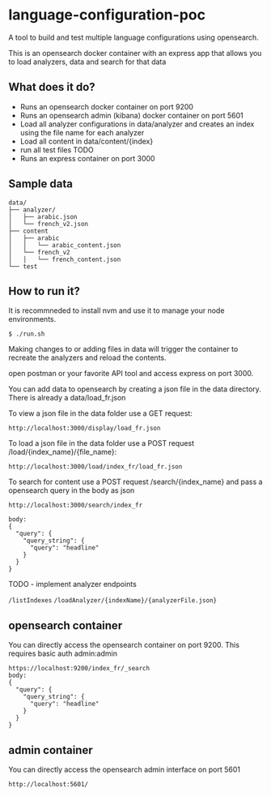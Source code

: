 # language-configuration-poc

A tool to build and test multiple language configurations using opensearch.

This is an opensearch docker container with an express app that allows you to load analyzers, data and search for that data

## What does it do?

- Runs an opensearch docker container on port 9200
- Runs an opensearch admin (kibana) docker container on port 5601
- Load all analyzer configurations in data/analyzer and creates an index using the file name for each analyzer
- Load all content in data/content/{index}
- run all test files TODO
- Runs an express container on port 3000

## Sample data

```
data/
├── analyzer/
│   ├── arabic.json
│   └── french_v2.json
├── content
│   ├── arabic
│   │   └── arabic_content.json
│   └── french_v2
│   │   └── french_content.json
└── test
```

## How to run it?

It is recommneded to install nvm and use it to manage your node environments.

```
$ ./run.sh
```

Making changes to or adding files in data will trigger the container to recreate the analyzers and reload the contents.

open postman or your favorite API tool and access express on port 3000.

You can add data to opensearch by creating a json file in the data directory. There is already a data/load_fr.json

To view a json file in the data folder use a GET request:

```
http://localhost:3000/display/load_fr.json
```

To load a json file in the data folder use a POST request /load/{index_name}/{file_name}:

```
http://localhost:3000/load/index_fr/load_fr.json
```

To search for content use a POST request /search/{index_name} and pass a opensearch query in the body as json

```
http://localhost:3000/search/index_fr

body:
{
  "query": {
    "query_string": {
      "query": "headline"
    }
  }
}
```

TODO - implement analyzer endpoints

`/listIndexes`
`/loadAnalyzer/{indexName}/{analyzerFile.json}`

## opensearch container

You can directly access the opensearch container on port 9200. This requires basic auth admin:admin

```
https://localhost:9200/index_fr/_search
body:
{
  "query": {
    "query_string": {
      "query": "headline"
    }
  }
}
```

## admin container

You can directly access the opensearch admin interface on port 5601

```
http://localhost:5601/
```
